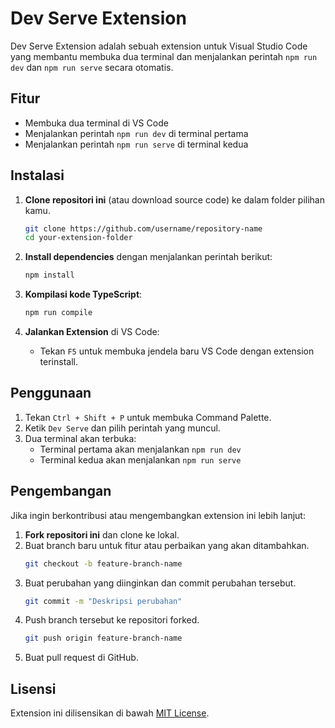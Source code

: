 
# Dev Serve Extension

Dev Serve Extension adalah sebuah extension untuk Visual Studio Code yang membantu membuka dua terminal dan menjalankan perintah `npm run dev` dan `npm run serve` secara otomatis.

## Fitur

- Membuka dua terminal di VS Code
- Menjalankan perintah `npm run dev` di terminal pertama
- Menjalankan perintah `npm run serve` di terminal kedua

## Instalasi

1. **Clone repositori ini** (atau download source code) ke dalam folder pilihan kamu.

   ```sh
   git clone https://github.com/username/repository-name
   cd your-extension-folder
   ```
2. **Install dependencies** dengan menjalankan perintah berikut:

   ```sh
   npm install
   ```
3. **Kompilasi kode TypeScript**:

   ```sh
   npm run compile
   ```
4. **Jalankan Extension** di VS Code:

   - Tekan `F5` untuk membuka jendela baru VS Code dengan extension terinstall.

## Penggunaan

1. Tekan `Ctrl + Shift + P` untuk membuka Command Palette.
2. Ketik `Dev Serve` dan pilih perintah yang muncul.
3. Dua terminal akan terbuka:
   - Terminal pertama akan menjalankan `npm run dev`
   - Terminal kedua akan menjalankan `npm run serve`

## Pengembangan

Jika ingin berkontribusi atau mengembangkan extension ini lebih lanjut:

1. **Fork repositori ini** dan clone ke lokal.
2. Buat branch baru untuk fitur atau perbaikan yang akan ditambahkan.
   ```sh
   git checkout -b feature-branch-name
   ```
3. Buat perubahan yang diinginkan dan commit perubahan tersebut.
   ```sh
   git commit -m "Deskripsi perubahan"
   ```
4. Push branch tersebut ke repositori forked.
   ```sh
   git push origin feature-branch-name
   ```
5. Buat pull request di GitHub.

## Lisensi

Extension ini dilisensikan di bawah [MIT License](https://github.com/username/repository-name/blob/main/LICENSE).
